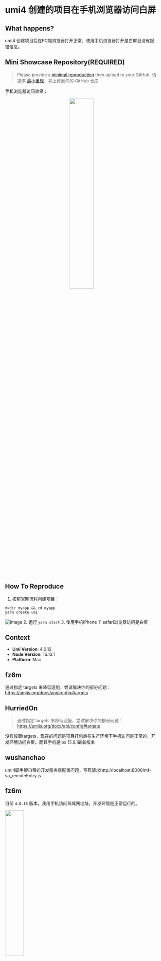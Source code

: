 # umi4 创建的项目在手机浏览器访问白屏

## What happens?

umi4 创建项目后在PC端浏览器打开正常，使用手机浏览器打开是白屏且没有报错信息。

## Mini Showcase Repository(REQUIRED)

> Please provide a [minimal reproduction](https://stackoverflow.com/help/minimal-reproducible-example) then upload to your GitHub. 请提供 [最小重现](https://stackoverflow.com/help/minimal-reproducible-example)，并上传到你的 GitHub 仓库

手机浏览器访问效果：

<div align="center">
<img src="https://user-images.githubusercontent.com/26838083/185017255-0ca99bc5-1d57-46e8-9d70-372f2a87e3f4.jpeg" width='40%'   />
</div>

## How To Reproduce

<!-- 请提供复现链接/步骤，错误日志以及相关配置 -->

1. 按照官网流程创建项目：

```base
mkdir myapp && cd myapp
yarn create umi
```

![image](https://user-images.githubusercontent.com/26838083/184794662-61f20e76-5ea7-4671-83bc-7ff8d0d923c4.png) 2. 运行 `yarn start` 3. 使用手机iPhone 11 safari浏览器访问是白屏

## Context

- **Umi Version**: 4.0.12
- **Node Version**: 16.13.1
- **Platform**: Mac

## fz6m

通过指定 targets 来降低适配，尝试解决你的部分问题：https://umijs.org/docs/api/config#targets

## HurriedOn

> 通过指定 targets 来降低适配，尝试解决你的部分问题：https://umijs.org/docs/api/config#targets

没有设置targets，现在的问题是项目打包后在生产环境下手机访问是正常的，开发环境访问白屏。而且手机是ios 15.6.1最新版本

## wushanchao

umi4脚手架自带的开发服务器配置问题，写死请求http://localhost:8000/mf-va_remoteEntry.js

## fz6m

目前 `4.0.15` 版本，我用手机访问局域网地址，开发环境是正常运行的。

<img src='https://user-images.githubusercontent.com/59400654/187610374-fca9f624-ef90-42c5-85d2-97ba63f063df.png' width='35%' />

## HurriedOn

> 目前 `4.0.15` 版本，我用手机访问局域网地址，开发环境是正常运行的。
>
> <img alt="" width="35%" src="https://user-images.githubusercontent.com/59400654/187610374-fca9f624-ef90-42c5-85d2-97ba63f063df.png">

是的，我现在用"umi": "^4.0.15"创建项目也没有这个问题了

## hanwenbo

"umi": "^4.0.15" 存在这个bug，在安卓设备上无法显示，升级到"umi": "4.0.15" 能显示错误，但提示globalThis is not defined
![image](https://user-images.githubusercontent.com/5869741/187683374-4deb0942-6338-49e3-b6ad-917348df74f1.png)

## hanwenbo

每次刷新报错都不太一样
![image](https://user-images.githubusercontent.com/5869741/187684973-2a7f9df7-c6c6-45e6-bc6a-2d222395647f.png)

## fz6m

现在把 `globalThis` 去掉了，可以看下最新版本有没有问题。
